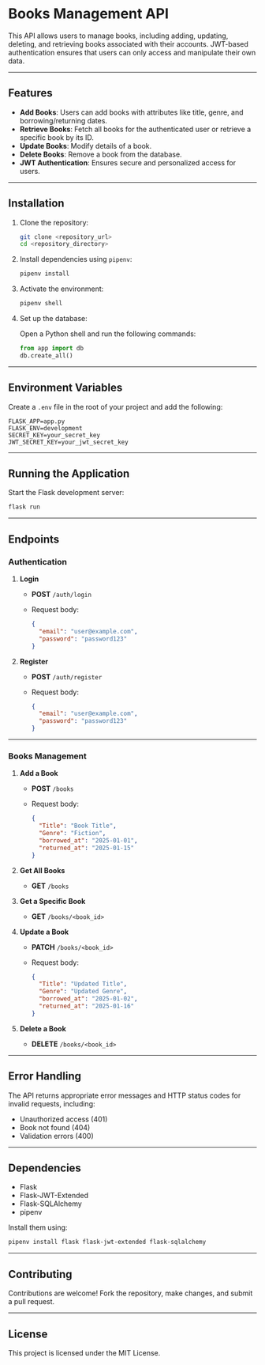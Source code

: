 # Books Management API

This API allows users to manage books, including adding, updating, deleting, and retrieving books associated with their accounts. JWT-based authentication ensures that users can only access and manipulate their own data.

---

## Features

- **Add Books**: Users can add books with attributes like title, genre, and borrowing/returning dates.
- **Retrieve Books**: Fetch all books for the authenticated user or retrieve a specific book by its ID.
- **Update Books**: Modify details of a book.
- **Delete Books**: Remove a book from the database.
- **JWT Authentication**: Ensures secure and personalized access for users.

---

## Installation

1. Clone the repository:

   ```bash
   git clone <repository_url>
   cd <repository_directory>
   ```

2. Install dependencies using `pipenv`:

   ```bash
   pipenv install
   ```

3. Activate the environment:

   ```bash
   pipenv shell
   ```

4. Set up the database:

   Open a Python shell and run the following commands:

   ```python
   from app import db
   db.create_all()
   ```

---

## Environment Variables

Create a `.env` file in the root of your project and add the following:

```env
FLASK_APP=app.py
FLASK_ENV=development
SECRET_KEY=your_secret_key
JWT_SECRET_KEY=your_jwt_secret_key
```

---

## Running the Application

Start the Flask development server:

```bash
flask run
```

---

## Endpoints

### Authentication

1. **Login**
   - **POST** `/auth/login`
   - Request body:

     ```json
     {
       "email": "user@example.com",
       "password": "password123"
     }
     ```

2. **Register**
   - **POST** `/auth/register`
   - Request body:

     ```json
     {
       "email": "user@example.com",
       "password": "password123"
     }
     ```

---

### Books Management

1. **Add a Book**
   - **POST** `/books`
   - Request body:

     ```json
     {
       "Title": "Book Title",
       "Genre": "Fiction",
       "borrowed_at": "2025-01-01",
       "returned_at": "2025-01-15"
     }
     ```

2. **Get All Books**
   - **GET** `/books`

3. **Get a Specific Book**
   - **GET** `/books/<book_id>`

4. **Update a Book**
   - **PATCH** `/books/<book_id>`
   - Request body:

     ```json
     {
       "Title": "Updated Title",
       "Genre": "Updated Genre",
       "borrowed_at": "2025-01-02",
       "returned_at": "2025-01-16"
     }
     ```

5. **Delete a Book**
   - **DELETE** `/books/<book_id>`

---

## Error Handling

The API returns appropriate error messages and HTTP status codes for invalid requests, including:

- Unauthorized access (401)
- Book not found (404)
- Validation errors (400)

---

## Dependencies

- Flask
- Flask-JWT-Extended
- Flask-SQLAlchemy
- pipenv

Install them using:

```bash
pipenv install flask flask-jwt-extended flask-sqlalchemy
```

---

## Contributing

Contributions are welcome! Fork the repository, make changes, and submit a pull request.

---

## License

This project is licensed under the MIT License.

